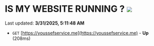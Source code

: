 # IS MY WEBSITE RUNNING ? [![](https://img.shields.io/static/v1?label=Sponsor&message=%E2%9D%A4&logo=GitHub&color=%23fe8e86)](https://github.com/sponsors/Youssef-Lehmam)

Last updated: **3/31/2025, 5:11:48 AM**

- `GET` [https://youssefservice.me](https://youssefservice.me) - **Up** (208ms)
